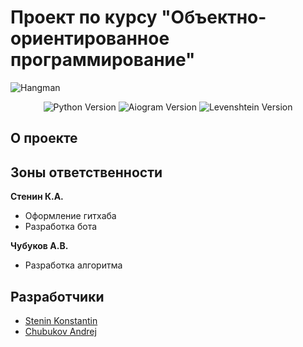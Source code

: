 # Проект по курсу "Объектно-ориентированное программирование"
![Hangman](https://user-images.githubusercontent.com/69163582/209092220-04ba1647-c567-437f-985d-b67cc6f7938b.jpg)

<p align="center">
   <img src="https://img.shields.io/badge/python-3.8.10-blue" alt="Python Version">
   <img src="https://img.shields.io/badge/aiogram-2.23.1-green" alt="Aiogram Version">
   <img src="https://img.shields.io/badge/Levenshtein-0.20.9-orange" alt="Levenshtein Version">
</p>

## О проекте
## Зоны ответственности

**Стенин К.А.**
- Оформление гитхаба
- Разработка бота

**Чубуков А.В.**
- Разработка алгоритма  

## Разработчики

- [Stenin Konstantin](https://github.com/MrBasten)
- [Chubukov Andrej](https://github.com/Mrak0bEss)
